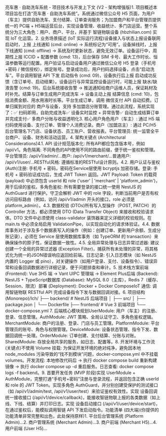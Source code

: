 亮车惠 · 自助洗车系统 - 项目技术与开发上下文 (V2 - 架构增强版)1. 项目概述本项目旨在打造“亮车惠 · 自助洗车系统”。系统通过微信公众号 H5 页面，为用户（车主）提供自助洗车、支付结算、订单查询服务；为加盟商户和平台管理员提供统一的 PC端 + H5端运营后台，实现设备管理、收益统计、多门店运营。整个系统分为三大角色：用户、商户、平台，并基于 智链物联设备 (hbzhilian.com) 实现 IoT 化运营。2. 业务场景描述 (IoT 实际运行流程)设备接入与状态上报设备联网启动时，上报 上线通知 (cmd: online) → 系统标记为“可用”。设备掉线时，上报 下线通知 (cmd: offline) → 系统及时更新状态，避免无效订单。设备运行中，周期性上报 ICCID + 配置参数 (cmd: 13)，后台保存 SIM 卡号、最大工作时长、恒温参数等运行配置。用户验证与启动设备用户通过微信公众号 H5 登录（手机号+密码 / 微信授权），绑定账号。登录成功后，用户扫码选择设备，点击“启动洗车”。平台调用智链 API 下发 启动指令 (cmd: 09)，设备执行后上报 启动成功反馈（含订单号、启动结果）。设备运行与异常监控设备运行时，可能上报 缺水/缺液告警 (cmd: 19)。后台系统接收告警 → 推送通知给商户运维人员，保证耗材及时补充。结算与订单生成用户完成洗车 → 设备主动上报 结算信息 (cmd: 10)，包括消费金额、用水用液时长等。平台生成订单，调用 微信支付 API 自动扣费。订单归属到对应的 商户与设备，支持 多加盟店分账管理。通过此流程，系统实现了：✅ 扫码即用，自助完成洗车✅ 设备实时监控 + 异常告警✅ 自动生成结算订单并完成支付✅ 多商户分账与收益透明化3. 核心用户角色用户（车主）: 通过 H5 端扫码使用设备、支付订单、管理个人消费记录。商户（加盟店主）: 通过 PC/H5 后台管理名下门店、设备状态、员工账户、营收报表。平台管理员: 统一监管全平台商户、设备、财务和活动运营。4. 架构关键点 (Architectural Considerations)4.1. API 设计规范版本化: 所有API都应包含版本号，例如 /api/v1。角色隔离: 不同角色的API使用不同的路由前缀，便于统一鉴权和管理。平台管理员: /api/v1/admin/...商户: /api/v1/merchant/...普通用户: /api/v1/user/...RESTful风格: 遵循标准的RESTful设计原则。4.2. 用户认证与鉴权 (Auth)注册: 手机号 + 密码，密码在Service层使用 bcryptjs 加密存储。登录: 手机号 + 密码验证成功后，生成 JWT Token 返回。JWT Payload: Token 的载荷 (payload) 中必须包含 userId 和 role ('user' | 'merchant' | 'platform_admin')，用于后续的鉴权。多角色鉴权: 所有需要登录的接口统一使用 NestJS 的 AuthGuard 进行保护。守卫会解析 JWT 中的 role 字段，判断当前用户是否有权访问目标路由（例如，访问 /api/v1/admin 开头的接口，role 必须是 platform_admin）。4.3. 数据校验 (DTOs)所有写入型操作（POST, PATCH）的 Controller 方法，都必须使用 DTO (Data Transfer Object) 来接收和校验请求体。DTO 文件中必须使用 class-validator 装饰器来定义详细的校验规则。在 main.ts 中必须全局启用 ValidationPipe，以实现自动化的请求体验证。4.4. 数据库事务对于涉及多个数据表写入的操作（例如：创建订单、更新用户余额、生成分账记录），必须在 Service 层使用数据库事务（如 TypeORM 的 transaction）来确保操作的原子性，保证数据一致性。4.5. 全局异常处理与日志异常过滤器: 建议创建一个全局的异常过滤器 (Exception Filter)，捕获所有未处理的异常，将其格式化为统一的JSON错误响应返回给前端。日志记录: 引入日志模块（如 NestJS 内置的 Logger 或 pino），对关键操作（如用户登录、支付、设备指令）、错误异常和设备回调数据进行详细记录，便于问题排查和审计。5. 技术栈方案前端 (Frontend): Vue 3H5 端 → Vant UIPC 管理端 → Element Plus后端 (Backend): NestJS + TypeScript数据库 (Database): MySQL 8.0（主库），Redis 7（缓存、Session、限流）部署 (Deployment): Docker + Docker ComposeIoT 通信: 调用智链物联 RESTful API 完成设备指令下发与数据回调对接。6. 项目结构 (Monorepo)/lch/
├── backend/         # NestJS 后端项目
│   ├── src/
│   ├── package.json
│   └── Dockerfile
├── frontend/        # Vue 3 前端项目
└── docker-compose.yml
7. 后端核心模块规划UserModule: 用户（车主）的注册、登录、信息管理。AuthModule: JWT 策略、全局认证守卫、多角色鉴权逻辑。MerchantModule: 商户的注册、登录、门店与员工管理。PlatformModule: 平台管理员的账号、角色与权限管理。DeviceModule: 设备状态管理、指令下发、数据回调统一处理。OrderModule: 订单创建、支付结算、分账与对账。SharedModule: 存放全局共享的服务，如日志、配置等。8. 开发环境与工作流 (关键点)不使用 Volume 挂载: 为保证开发环境的绝对纯净，避免因本地 node_modules 污染导致的“找不到模块”问题，docker-compose.yml 中不挂载 volumes。开发流程: 本地修改代码后 → 执行 docker compose build 重新构建镜像 → 执行 docker compose up -d 重启服务。日志查看: docker compose logs -f backend。9. 首要开发任务 (MVP 阶段)实现 UserModule + AuthModule，完整打通“手机号+密码”注册与登录流程，并返回包含正确 userId 和 role 的 JWT Token。实现多角色 AuthGuard，并分别创建受保护的测试接口（如 /api/v1/admin/test, /api/v1/user/test）来验证鉴权有效性。实现 设备回调统一接收接口 (/api/v1/device/callback)，能接收智链物联上报的各类数据（如上线、下线、结算）并打印日志。实现 设备启动接口 (/api/v1/user/device/start)，在通过鉴权后，能模拟调用智链 API 下发启动指令。功能清单 (四大端)(你提供的功能清单非常完整和出色，此处保持原样)1. 平台后台管理系统 (Platform Admin)...2. 商户管理系统 (Merchant Admin)...3. 商户前端 (Merchant H5)...4. 用户前端 (User H5)...